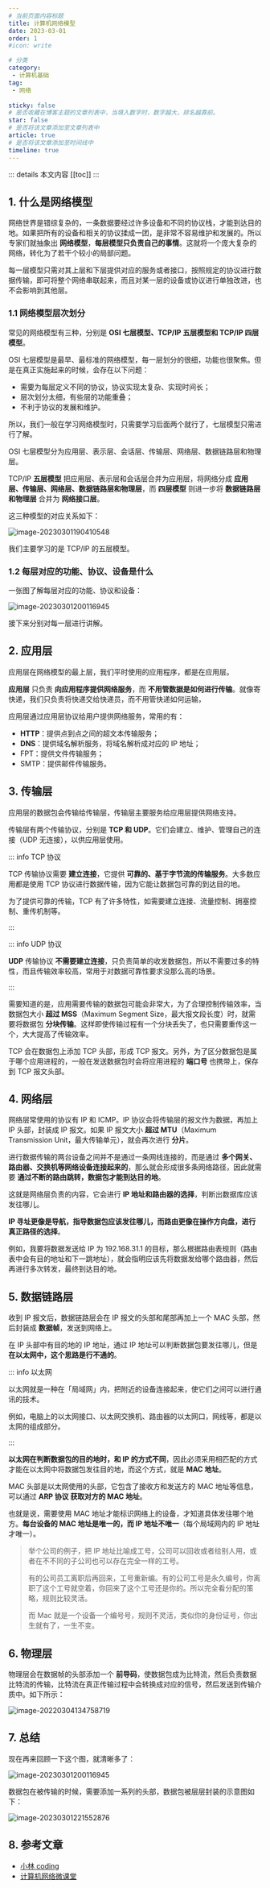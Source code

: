 ```yaml
---
# 当前页面内容标题
title: 计算机网络模型
date: 2023-03-01
order: 1
#icon: write

# 分类
category:
 - 计算机基础
tag:
 - 网络
 
sticky: false
# 是否收藏在博客主题的文章列表中，当填入数字时，数字越大，排名越靠前。
star: false
# 是否将该文章添加至文章列表中
article: true
# 是否将该文章添加至时间线中
timeline: true
---
```


::: details 本文内容
[[toc]]
:::


## 1. 什么是网络模型

网络世界是错综复杂的，一条数据要经过许多设备和不同的协议栈，才能到达目的地。如果把所有的设备和相关的协议揉成一团，是非常不容易维护和发展的。所以专家们就抽象出 **网络模型**，**每层模型只负责自己的事情**。这就将一个庞大复杂的网络，转化为了若干个较小的局部问题。

每一层模型只需对其上层和下层提供对应的服务或者接口，按照规定的协议进行数据传输，即可将整个网络串联起来，而且对某一层的设备或协议进行单独改进，也不会影响到其他层。

### 1.1 网络模型层次划分

常见的网络模型有三种，分别是 **OSI 七层模型、TCP/IP 五层模型和 TCP/IP 四层模型**。

OSI 七层模型是最早、最标准的网络模型，每一层划分的很细，功能也很聚焦。但是在真正实施起来的时候，会存在以下问题：

- 需要为每层定义不同的协议，协议实现太复杂、实现时间长；
- 层次划分太细，有些层的功能重叠；
- 不利于协议的发展和维护。

所以，我们一般在学习网络模型时，只需要学习后面两个就行了，七层模型只需进行了解。

OSI 七层模型分为应用层、表示层、会话层、传输层、网络层、数据链路层和物理层。

TCP/IP **五层模型** 把应用层、表示层和会话层合并为应用层，将网络分成 **应用层、传输层、网络层、数据链路层和物理层**，而 **四层模型** 则进一步将 **数据链路层和物理层** 合并为 **网络接口层**。

这三种模型的对应关系如下：

![image-20230301190410548](https://run-notes.oss-cn-beijing.aliyuncs.com/notes/202303011904050.png)

我们主要学习的是 TCP/IP 的五层模型。

### 1.2 每层对应的功能、协议、设备是什么

一张图了解每层对应的功能、协议和设备：

![image-20230301200116945](https://run-notes.oss-cn-beijing.aliyuncs.com/notes/202303012001233.png)

接下来分别对每一层进行讲解。

## 2. 应用层

应用层在网络模型的最上层，我们平时使用的应用程序，都是在应用层。

**应用层** 只负责 **向应用程序提供网络服务**，而 **不用管数据是如何进行传输**。就像寄快递，我们只负责将快递交给快递员，而不用管快递如何运输，

应用层通过应用层协议给用户提供网络服务，常用的有：

- **HTTP**：提供点到点之间的超文本传输服务；
- **DNS**：提供域名解析服务，将域名解析成对应的 IP 地址；
- FPT：提供文件传输服务；
- SMTP：提供邮件传输服务。

## 3. 传输层

应用层的数据包会传输给传输层，传输层主要服务给应用层提供网络支持。

传输层有两个传输协议，分别是 **TCP 和 UDP**。它们会建立、维护、管理自己的连接（UDP 无连接），以供应用层使用。

::: info TCP 协议

TCP 传输协议需要 **建立连接**，它提供 **可靠的、基于字节流的传输服务**。大多数应用都是使用 TCP 协议进行数据传输，因为它能让数据包可靠的到达目的地。

为了提供可靠的传输，TCP 有了许多特性，如需要建立连接、流量控制、拥塞控制、重传机制等。

:::

::: info UDP 协议

**UDP** 传输协议 **不需要建立连接**，只负责简单的收发数据包，所以不需要过多的特性，而且传输效率较高，常用于对数据可靠性要求没那么高的场景。

:::

需要知道的是，应用需要传输的数据包可能会非常大，为了合理控制传输效率，当数据包大小 **超过 MSS**（Maximum Segment Size，最大报文段长度）时，就需要将数据包 **分块传输**。这样即使传输过程有一个分块丢失了，也只需要重传这一个，大大提高了传输效率。

TCP 会在数据包上添加 TCP 头部，形成 TCP 报文。另外，为了区分数据包是属于哪个应用进程的，一般在发送数据包时会将应用进程的 **端口号** 也携带上，保存到 TCP 报文头部。

## 4. 网络层

网络层常使用的协议有 IP 和 ICMP。IP 协议会将传输层的报文作为数据，再加上 IP 头部，封装成 IP 报文。如果 IP 报文大小 **超过 MTU**（Maximum Transmission Unit，最大传输单元），就会再次进行 **分片**。

进行数据传输的两台设备之间并不是通过一条网线连接的，而是通过 **多个网关、路由器、交换机等网络设备连接起来的**，那么就会形成很多条网络路径，因此就需要 **通过不断的路由跳转，数据包才能到达目的地**。

这就是网络层负责的内容，它会进行 **IP 地址和路由器的选择**，判断出数据库应该发往哪儿。

**IP 寻址更像是导航，指导数据包应该发往哪儿，而路由更像在操作方向盘，进行真正路径的选择**。

例如，我要将数据发送给 IP 为 192.168.31.1 的目标，那么根据路由表规则（路由表中会有目的地址和下一跳地址），就会指明应该先将数据发给哪个路由器，然后再进行多次转发，最终到达目的地。

## 5. 数据链路层

收到 IP 报文后，数据链路层会在 IP 报文的头部和尾部再加上一个 MAC 头部，然后封装成 **数据帧**，发送到网络上。

在 IP 头部中有目的地的 IP 地址，通过 IP 地址可以判断数据包要发往哪儿，但是 **在以太网中，这个思路是行不通的**。

::: info 以太网

以太网就是一种在「局域网」内，把附近的设备连接起来，使它们之间可以进行通讯的技术。

例如，电脑上的以太网接口、以太网交换机、路由器的以太网口，网线等，都是以太网的组成部分。

:::

**以太网在判断数据包的目的地时，和 IP 的方式不同**，因此必须采用相匹配的方式才能在以太网中将数据包发往目的地，而这个方式，就是 **MAC 地址**。

MAC 头部是以太网使用的头部，它包含了接收方和发送方的 MAC 地址等信息，可以通过  **ARP 协议 获取对方的 MAC 地址**。

也就是说，需要使用 MAC 地址才能标识网络上的设备，才知道具体发往哪个地方。**每台设备的 MAC 地址是唯一的，而 IP 地址不唯一**（每个局域网内的 IP 地址才唯一）。

> 举个公司的例子，把 IP 地址比喻成工号，公司可以回收或者给别人用，或者在不不同的子公司也可以存在完全一样的工号。
>
> 有的公司员工离职后再回来，工号重新编。有的公司工号是永久编号，你离职了这个工号就空着，你回来了这个工号还是你的。所以完全看分配的策略，规则比较灵活。
>
> 而 Mac 就是一个设备一个编号号，规则不灵活，类似你的身份证号，你出生就有了，一生不变。

## 6. 物理层

物理层会在数据帧的头部添加一个 **前导码**，使数据包成为比特流，然后负责数据比特流的传输，比特流在真正传输过程中会转换成对应的信号，然后发送到传输介质中。如下所示：

![image-20220304134758719](https://run-notes.oss-cn-beijing.aliyuncs.com/notes/202203251802258.png)

## 7. 总结

现在再来回顾一下这个图，就清晰多了：

![image-20230301200116945](https://run-notes.oss-cn-beijing.aliyuncs.com/notes/202303012001233.png)

数据包在被传输的时候，需要添加一系列的头部，数据包被层层封装的示意图如下：

![image-20230301221552876](https://run-notes.oss-cn-beijing.aliyuncs.com/notes/202303012215047.png)

## 8. 参考文章

- [小林 coding](https://xiaolincoding.com)
- [计算机网络微课堂](https://www.bilibili.com/video/BV1c4411d7jb/?spm_id_from=333.337.search-card.all.click&vd_source=2716833caf2bf21200544dca2cc25e03)

